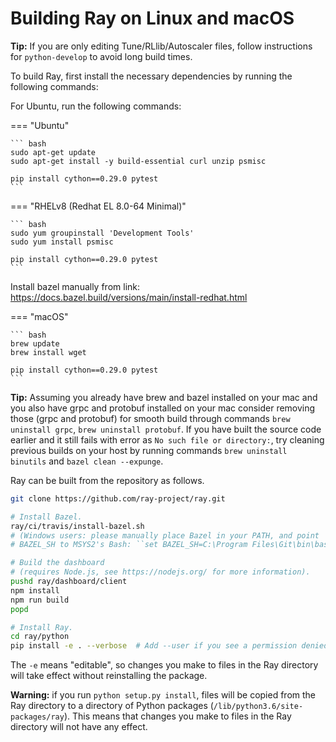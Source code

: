 # Building Ray on Linux and macOS

**Tip:** If you are only editing Tune/RLlib/Autoscaler files, follow instructions
for `python-develop` to avoid long build times.

To build Ray, first install the necessary dependencies by running the following commands:



For Ubuntu, run the following commands:

=== "Ubuntu"

    ``` bash
    sudo apt-get update
    sudo apt-get install -y build-essential curl unzip psmisc

    pip install cython==0.29.0 pytest
    ```

=== "RHELv8 (Redhat EL 8.0-64 Minimal)"

    ``` bash
    sudo yum groupinstall 'Development Tools'
    sudo yum install psmisc

    pip install cython==0.29.0 pytest
    ```

Install bazel manually from link:
<https://docs.bazel.build/versions/main/install-redhat.html>

=== "macOS"

    ``` bash
    brew update
    brew install wget

    pip install cython==0.29.0 pytest
    ```

**Tip:** Assuming you already have brew and bazel installed on your mac and you
also have grpc and protobuf installed on your mac consider removing
those (grpc and protobuf) for smooth build through commands
`brew uninstall grpc`, `brew uninstall protobuf`. If you have built the
source code earlier and it still fails with error as
`No such file or directory:`, try cleaning previous builds on your host
by running commands `brew uninstall binutils` and
`bazel clean --expunge`.

Ray can be built from the repository as follows.

``` bash
git clone https://github.com/ray-project/ray.git

# Install Bazel.
ray/ci/travis/install-bazel.sh
# (Windows users: please manually place Bazel in your PATH, and point
# BAZEL_SH to MSYS2's Bash: ``set BAZEL_SH=C:\Program Files\Git\bin\bash.exe``)

# Build the dashboard
# (requires Node.js, see https://nodejs.org/ for more information).
pushd ray/dashboard/client
npm install
npm run build
popd

# Install Ray.
cd ray/python
pip install -e . --verbose  # Add --user if you see a permission denied error.
```

The `-e` means "editable", so changes you make to files in the Ray
directory will take effect without reinstalling the package.

**Warning:** if you run `python setup.py install`, files will be copied from the Ray
directory to a directory of Python packages
(`/lib/python3.6/site-packages/ray`). This means that changes you make
to files in the Ray directory will not have any effect.

